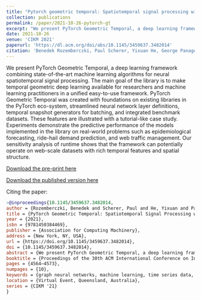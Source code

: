 ```yaml
---
title: "Pytorch geometric temporal: Spatiotemporal signal processing with neural machine learning models"
collection: publications
permalink: /paper/2021-10-26-pytorch-gt
excerpt: "We present PyTorch Geometric Temporal, a deep learning framework combining state-of-the-art machine learning algorithms for neural spatiotemporal signal processing. The main goal of the library is to make temporal geometric deep learning available for researchers and machine learning practitioners in a unified easy-to-use framework. PyTorch Geometric Temporal was created with foundations on existing libraries in the PyTorch eco-system, streamlined neural network layer definitions, temporal snapshot generators for batching, and integrated benchmark datasets. These features are illustrated with a tutorial-like case study. Experiments demonstrate the predictive performance of the models implemented in the library on real-world problems such as epidemiological forecasting, ride-hail demand prediction, and web traffic management. Our sensitivity analysis of runtime shows that the framework can potentially operate on web-scale datasets with rich temporal features and spatial structure."
date: 2021-10-26
venue: 'CIKM 2021'
paperurl: 'https://dl.acm.org/doi/abs/10.1145/3459637.3482014'
citation: 'Benedek Rozemberczki, Paul Scherer, Yixuan He, George Panagopoulos, Alexander Riedel, Maria Astefanoaei, Oliver Kiss, Ferenc Beres, Guzmán López, Nicolas Collignon and Rik Sarkar. PyTorch Geometric Temporal: Spatiotemporal Signal Processing with Neural Machine Learning Models, Proceedings of the 30th ACM International Conference on Information & Knowledge Management, pp 4564–4573, 2021'
---
```


We present PyTorch Geometric Temporal, a deep learning framework combining state-of-the-art machine learning algorithms for neural spatiotemporal signal processing. The main goal of the library is to make temporal geometric deep learning available for researchers and machine learning practitioners in a unified easy-to-use framework. PyTorch Geometric Temporal was created with foundations on existing libraries in the PyTorch eco-system, streamlined neural network layer definitions, temporal snapshot generators for batching, and integrated benchmark datasets. These features are illustrated with a tutorial-like case study. Experiments demonstrate the predictive performance of the models implemented in the library on real-world problems such as epidemiological forecasting, ride-hail demand prediction, and web traffic management. Our sensitivity analysis of runtime shows that the framework can potentially operate on web-scale datasets with rich temporal features and spatial structure.

[Download the pre-print here](https://arxiv.org/abs/2104.07788)

[Download the published version here](https://dl.acm.org/doi/abs/10.1145/3340531.3412758)

Citing the paper:
```bibtex
>@inproceedings{10.1145/3459637.3482014,
author = {Rozemberczki, Benedek and Scherer, Paul and He, Yixuan and Panagopoulos, George and Riedel, Alexander and Astefanoaei, Maria and Kiss, Oliver and Beres, Ferenc and L\'{o}pez, Guzm\'{a}n and Collignon, Nicolas and Sarkar, Rik},
title = {PyTorch Geometric Temporal: Spatiotemporal Signal Processing with Neural Machine Learning Models},
year = {2021},
isbn = {9781450384469},
publisher = {Association for Computing Machinery},
address = {New York, NY, USA},
url = {https://doi.org/10.1145/3459637.3482014},
doi = {10.1145/3459637.3482014},
abstract = {We present PyTorch Geometric Temporal, a deep learning framework combining state-of-the-art machine learning algorithms for neural spatiotemporal signal processing. The main goal of the library is to make temporal geometric deep learning available for researchers and machine learning practitioners in a unified easy-to-use framework. PyTorch Geometric Temporal was created with foundations on existing libraries in the PyTorch eco-system, streamlined neural network layer definitions, temporal snapshot generators for batching, and integrated benchmark datasets. These features are illustrated with a tutorial-like case study. Experiments demonstrate the predictive performance of the models implemented in the library on real-world problems such as epidemiological forecasting, ride-hail demand prediction, and web traffic management. Our sensitivity analysis of runtime shows that the framework can potentially operate on web-scale datasets with rich temporal features and spatial structure.},
booktitle = {Proceedings of the 30th ACM International Conference on Information &amp; Knowledge Management},
pages = {4564–4573},
numpages = {10},
keywords = {graph neural networks, machine learning, time series data, deep learning},
location = {Virtual Event, Queensland, Australia},
series = {CIKM '21}
}
```
